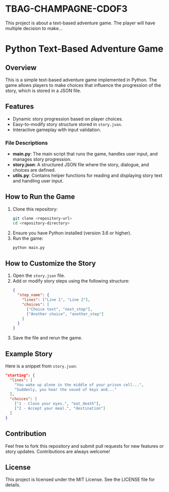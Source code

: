 # TBAG-CHAMPAGNE-CDOF3
This project is about a text-based adventure game. The player will have multiple decision to make...

# Python Text-Based Adventure Game

## Overview
This is a simple text-based adventure game implemented in Python. The game allows players to make choices that influence the progression of the story, which is stored in a JSON file.

## Features
- Dynamic story progression based on player choices.
- Easy-to-modify story structure stored in `story.json`.
- Interactive gameplay with input validation.

### File Descriptions
- **main.py**: The main script that runs the game, handles user input, and manages story progression.
- **story.json**: A structured JSON file where the story, dialogue, and choices are defined.
- **utils.py**: Contains helper functions for reading and displaying story text and handling user input.

## How to Run the Game
1. Clone this repository:
   ```bash
   git clone <repository-url>
   cd <repository-directory>
   ```
2. Ensure you have Python installed (version 3.6 or higher).
3. Run the game:
   ```bash
   python main.py
   ```

## How to Customize the Story
1. Open the `story.json` file.
2. Add or modify story steps using the following structure:
   ```json
   {
     "step_name": {
       "lines": ["Line 1", "Line 2"],
       "choices": [
         ["Choice text", "next_step"],
         ["Another choice", "another_step"]
       ]
     }
   }
   ```
3. Save the file and rerun the game.

## Example Story
Here is a snippet from `story.json`:
```json
"starting": {
  "lines": [
    "You wake up alone in the middle of your prison cell...",
    "Suddenly, you hear the sound of keys and..."
  ],
  "choices": [
    ["1 - Close your eyes.", "eat_death"],
    ["2 - Accept your meal.", "destination"]
  ]
}
```

## Contribution
Feel free to fork this repository and submit pull requests for new features or story updates. Contributions are always welcome!

## License
This project is licensed under the MIT License. See the LICENSE file for details.

